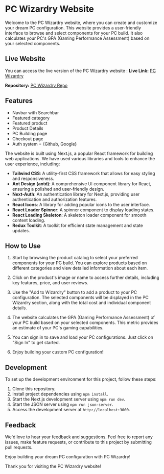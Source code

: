 # PC Wizardry Website

Welcome to the PC Wizardry website, where you can create and customize your dream PC configuration. This website provides a user-friendly interface to browse and select components for your PC build. It also calculates your PC's GPA (Gaming Performance Assessment) based on your selected components.

## Live Website

You can access the live version of the PC Wizardry website :
**Live Link:** [PC Wizardry](https://pc-wizardry.vercel.app/)

**Repository:** [PC Wizardry Repo](https://github.com/mithulix/Pc-Wizardry)


## Features
 - Navbar with Searchbar
 - Featured category
 - Featured product
 - Product Details
 - PC Building page
 - Checkout page
 - Auth system = {Github, Google}

The  website is built using Next.js, a popular React framework for building web applications. We have used various libraries and tools to enhance the user experience, including:

- **Tailwind CSS**: A utility-first CSS framework that allows for easy styling and responsiveness.
- **Ant Design (antd)**: A comprehensive UI component library for React, ensuring a polished and user-friendly design.
- **Next-Auth**: An authentication library for Next.js, providing user authentication and authorization features.
- **React Icons**: A library for adding popular icons to the user interface.
- **React Loader Spinner**: A spinner component to display loading states.
- **React Loading Skeleton**: A skeleton loader component for smooth content loading.
- **Redux Toolkit**: A toolkit for efficient state management and state updates.


## How to Use

1. Start by browsing the product catalog to select your preferred components for your PC build. You can explore products based on different categories and view detailed information about each item.

2. Click on the product's image or name to access further details, including key features, price, and user reviews.

3. Use the "Add to Wizardry" button to add a product to your PC configuration. The selected components will be displayed in the PC Wizardry section, along with the total cost and individual component details.

4. The website calculates the GPA (Gaming Performance Assessment) of your PC build based on your selected components. This metric provides an estimate of your PC's gaming capabilities.

5. You can sign in to save and load your PC configurations. Just click on "Sign In" to get started.

6. Enjoy building your custom PC configuration!

## Development

To set up the development environment for this project, follow these steps:

1. Clone this repository.
2. Install project dependencies using `npm install`.
3. Start the Next.js development server using `npm run dev`.
4. Start the JSON server using `npm run json-server`.
5. Access the development server at `http://localhost:3000`.

## Feedback

We'd love to hear your feedback and suggestions. Feel free to report any issues, make feature requests, or contribute to this project by submitting pull requests.

Enjoy building your dream PC configuration with PC Wizardry!

Thank you for visiting the PC Wizardry website!

